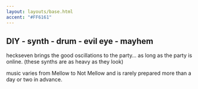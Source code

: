 ```yaml
---
layout: layouts/base.html
accent: "#FF6161"
---
```


## DIY - synth - drum - evil eye - mayhem

heckseven brings the good oscillations to the party… as long as the party is online. (these synths are as heavy as they look)

music varies from Mellow to Not Mellow and is rarely prepared more than a day or two in advance.
